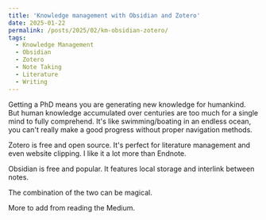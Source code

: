 ```yaml
---
title: 'Knowledge management with Obsidian and Zotero'
date: 2025-01-22
permalink: /posts/2025/02/km-obsidian-zotero/
tags:
  - Knowledge Management
  - Obsidian
  - Zotero
  - Note Taking
  - Literature
  - Writing
---
```


Getting a PhD means you are generating new knowledge for humankind. But human knowledge accumulated over centuries are too much for a single mind to fully comprehend. It's like swimming/boating in an endless ocean, you can't really make a good progress without proper navigation methods. 

Zotero is free and open source. It's perfect for literature management and even website clipping. I like it a lot more than Endnote. 

Obsidian is free and popular. It features local storage and interlink between notes. 

The combination of the two can be magical.

More to add from reading the Medium. 




